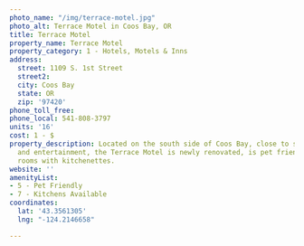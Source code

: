 ```yaml
---
photo_name: "/img/terrace-motel.jpg"
photo_alt: Terrace Motel in Coos Bay, OR
title: Terrace Motel
property_name: Terrace Motel
property_category: 1 - Hotels, Motels & Inns
address:
  street: 1109 S. 1st Street
  street2: 
  city: Coos Bay
  state: OR
  zip: '97420'
phone_toll_free: 
phone_local: 541-808-3797
units: '16'
cost: 1 - $
property_description: Located on the south side of Coos Bay, close to shopping, dining,
  and entertainment, the Terrace Motel is newly renovated, is pet friendly, and offers
  rooms with kitchenettes.
website: ''
amenityList:
- 5 - Pet Friendly
- 7 - Kitchens Available
coordinates:
  lat: '43.3561305'
  lng: "-124.2146658"

---
```

